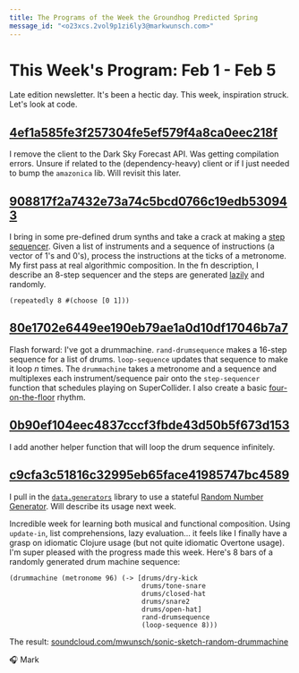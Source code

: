 ```yaml
---
title: The Programs of the Week the Groundhog Predicted Spring
message_id: "<o23xcs.2vol9p1zi6ly3@markwunsch.com>"
---
```


This Week's Program: Feb 1 - Feb 5
==================================

Late edition newsletter. It's been a hectic day. This week,
inspiration struck. Let's look at code.

## [4ef1a585fe3f257304fe5ef579f4a8ca0eec218f][remove-forecast]

I remove the client to the Dark Sky Forecast API. Was getting
compilation errors. Unsure if related to the (dependency-heavy) client
or if I just needed to bump the `amazonica` lib. Will revisit this later.

## [908817f2a7432e73a74c5bcd0766c19edb530943][step-sequencer]

I bring in some pre-defined drum synths and take a crack at making a
[step sequencer](https://en.wikipedia.org/wiki/Music_sequencer#Step_sequencers). Given
a list of instruments and a sequence of instructions (a vector of 1's
and 0's), process the instructions at the ticks of a metronome. My
first pass at real algorithmic composition. In the fn description, I
describe an 8-step sequencer and the steps are generated
[lazily](https://en.wikipedia.org/wiki/Lazy_evaluation) and randomly.

    (repeatedly 8 #(choose [0 1]))

## [80e1702e6449ee190eb79ae1a0d10df17046b7a7][drummachine]

Flash forward: I've got a drummachine. `rand-drumsequence` makes a
16-step sequence for a list of drums. `loop-sequence` updates that
sequence to make it loop *n* times. The `drummachine` takes a
metronome and a sequence and multiplexes each instrument/sequence pair
onto the `step-sequencer` function that schedules playing on
SuperCollider. I also create a basic
[four-on-the-floor](https://en.wikipedia.org/wiki/Four_on_the_floor_(music))
rhythm.

## [0b90ef104eec4837cccf3fbde43d50b5f673d153][cycle-sequence]

I add another helper function that will loop the drum sequence
infinitely.

## [c9cfa3c51816c32995eb65face41985747bc4589][rng]

I pull in the
[`data.generators`](https://github.com/clojure/data.generators/)
library to use a stateful
[Random Number Generator](https://en.wikipedia.org/wiki/Random_number_generation). Will
describe its usage next week.

Incredible week for learning both musical and functional
composition. Using `update-in`, list comprehensions, lazy evaluation…
it feels like I finally have a grasp on idiomatic Clojure usage (but
not quite idiomatic Overtone usage). I'm super pleased with the
progress made this week. Here's 8 bars of a randomly generated drum
machine sequence:

    (drummachine (metronome 96) (-> [drums/dry-kick
                                     drums/tone-snare
                                     drums/closed-hat
                                     drums/snare2
                                     drums/open-hat]
                                     rand-drumsequence
                                     (loop-sequence 8)))

The result:
[soundcloud.com/mwunsch/sonic-sketch-random-drummachine](https://soundcloud.com/mwunsch/sonic-sketch-random-drummachine)

🎧 Mark

[remove-forecast]: https://github.com/mwunsch/sonic-sketches/commit/4ef1a585fe3f257304fe5ef579f4a8ca0eec218f

[step-sequencer]: https://github.com/mwunsch/sonic-sketches/commit/908817f2a7432e73a74c5bcd0766c19edb530943

[drummachine]: https://github.com/mwunsch/sonic-sketches/commit/80e1702e6449ee190eb79ae1a0d10df17046b7a7 "Make a drummachine"

[cycle-sequence]: https://github.com/mwunsch/sonic-sketches/commit/0b90ef104eec4837cccf3fbde43d50b5f673d153 "infinitely looping sequence"

[rng]: https://github.com/mwunsch/sonic-sketches/commit/c9cfa3c51816c32995eb65face41985747bc4589 "clojure.data.generators RNG"

